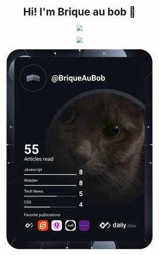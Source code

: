 <h1 align='center'>
  Hi! I'm Brique au bob 👋
</h1>
<p align="center">
  <img src="https://hits.seeyoufarm.com/api/count/incr/badge.svg?url=https%3A%2F%2Fgithub.com%2FBriqueAuBob&count_bg=%231058E8&title_bg=%23393939&icon=github.svg&icon_color=%23FFFFFF&title=hmpsmp&edge_flat=false"/>
</p>

<p align="center">
  <img src="https://github-readme-stats.vercel.app/api?username=briqueaubob&theme=vue-dark&show_icons=true"/>
</p>

<p align="center">
  <a href="https://app.daily.dev/BriqueAuBob"><img src="https://github.com/briqueaubob/briqueaubob/blob/master/devcard.svg" width="400" alt="Brique au bob's Dev Card"/></a>
</p>
<!--
**BriqueAuBob/briqueaubob** is a ✨ _special_ ✨ repository because its `README.md` (this file) appears on your GitHub profile.

Here are some ideas to get you started:

- 🔭 I’m currently working on ...
- 🌱 I’m currently learning ...
- 👯 I’m looking to collaborate on ...
- 🤔 I’m looking for help with ...
- 💬 Ask me about ...
- 📫 How to reach me: ...
- 😄 Pronouns: ...
- ⚡ Fun fact: ...
-->

